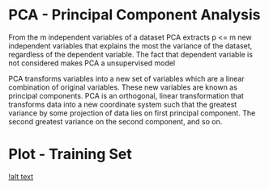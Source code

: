 # PCA - Principal Component Analysis

From the m independent variables of a dataset PCA extracts p <= m new independent variables that explains the most the variance of the dataset, regardless of the dependent variable. The fact that dependent variable is not considered makes PCA a unsupervised model

PCA transforms variables into a new set of variables which are a linear combination of original variables. These new variables are known as principal components. PCA is an orthogonal, linear transformation that transforms data into a new coordinate system such that the greatest variance by some projection of data lies on first principal component. The second greatest variance on the second component, and so on.

# Plot - Training Set

[!alt text](https://i.imgur.com/vQYekAH.png)
